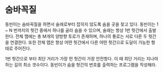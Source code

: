 # 숨바꼭질

동빈이는 숨바꼭질을 하면서 술래로부터 잡히지 않도록 숨을 곳을 찾고 있다. 동빈이는 1 ~ N 번까지의 헛간 중에서 하나를 골라 숨을 수 있으며, 술래는 항상 1번 헛간에서 출발한다. 전체 맴에는 총 M개의 양방향 토로가 존재하며, 하나의 통로는 서로 다른 두 헛간을 연결한다. 또한 전체 맵은 항상 어떤 헛간에서 다른 어떤 헛간으로 도달이 가능한 형태로 주어진다.

1번 헛간으로 부터 최단 거리가 가장 먼 헛간이 가장 안전항다. 이 때 최단 거리는 지나야 하는 길의 최소 갯수이다. 동빈이가 숨을 헛간의 번호를 출력하는 프로그램을 작성해라.
